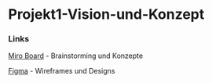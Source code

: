 # Projekt1-Vision-und-Konzept



### Links

[Miro Board](http://https://miro.com/app/board/o9J_kgMy_lc=/ "Miro Board") - Brainstorming und Konzepte

[Figma](http://https://www.figma.com/files/team/1098933514293878102/P1-Vision-und-Konzept? "Figma") - Wireframes und Designs
